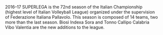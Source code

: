 2016–17 SUPERLEGA is the 72nd season of the Italian Championship (highest level of Italian Volleyball League) organized under the supervision of Federazione Italiana Pallavolo. This season is composed of 14 teams, two more than the last season. Biosì Indexa Sora and Tonno Callipo Calabria Vibo Valentia are the new additions to the league.
